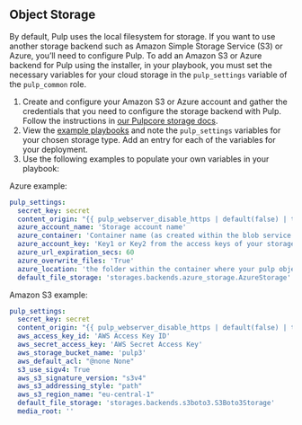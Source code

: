 Object Storage
--------------

By default, Pulp uses the local filesystem for storage. If you want to use another storage backend such as Amazon Simple Storage Service (S3) or Azure, you’ll need to configure Pulp. To add an Amazon S3 or Azure backend for Pulp using the installer, in your playbook, you must set the necessary variables for your cloud storage in the `pulp_settings` variable of the `pulp_common` role.

1. Create and configure your Amazon S3 or Azure account and gather the credentials that you need to configure the storage backend with Pulp. Follow the instructions in [our Pulpcore storage docs](https://docs.pulpproject.org/pulpcore/installation/storage.html).
2. View the [example playbooks](https://github.com/pulp/pulp_installer/tree/main/playbooks) and note the `pulp_settings` variables for your chosen storage type. Add an entry for each of the variables for your deployment.
3. Use the following examples to populate your own variables in your playbook:

Azure example:
```yaml
pulp_settings:
  secret_key: secret
  content_origin: "{{ pulp_webserver_disable_https | default(false) | ternary('http', 'https') }}://{{ ansible_fqdn }}"
  azure_account_name: 'Storage account name'
  azure_container: 'Container name (as created within the blob service of your storage account)'
  azure_account_key: 'Key1 or Key2 from the access keys of your storage account'
  azure_url_expiration_secs: 60
  azure_overwrite_files: 'True'
  azure_location: 'the folder within the container where your pulp objects will be stored'
  default_file_storage: 'storages.backends.azure_storage.AzureStorage'
```

Amazon S3 example:
```yaml
pulp_settings:
  secret_key: secret
  content_origin: "{{ pulp_webserver_disable_https | default(false) | ternary('http', 'https') }}://{{ ansible_fqdn }}"
  aws_access_key_id: 'AWS Access Key ID'
  aws_secret_access_key: 'AWS Secret Access Key'
  aws_storage_bucket_name: 'pulp3'
  aws_default_acl: "@none None"
  s3_use_sigv4: True
  aws_s3_signature_version: "s3v4"
  aws_s3_addressing_style: "path"
  aws_s3_region_name: "eu-central-1"
  default_file_storage: 'storages.backends.s3boto3.S3Boto3Storage'
  media_root: ''
```
